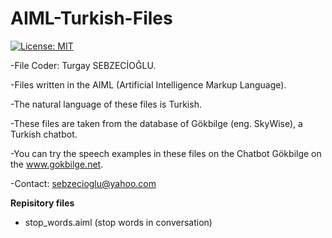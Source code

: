 # AIML-Turkish-Files
[![License: MIT](https://img.shields.io/badge/License-MIT-yellow.svg)](https://opensource.org/licenses/MIT)

-File Coder: Turgay SEBZECİOĞLU.

-Files written in the AIML (Artificial Intelligence Markup Language).

-The natural language of these files is Turkish.

-These files are taken from the database of Gökbilge (eng. SkyWise), a Turkish chatbot.

-You can try the speech examples in these files on the Chatbot Gökbilge on the www.gokbilge.net. 

-Contact: sebzecioglu@yahoo.com

**Repisitory files**

* stop_words.aiml (stop words in conversation)
